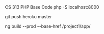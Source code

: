 CS 313 PHP Base Code
php -S localhost:8000

git push heroku master

ng build --prod --base-href /project1/app/